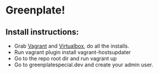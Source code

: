 # Greenplate!

## Install instructions:

* Grab [Vagrant](http://www.vagrantup.com/downloads) and [Virtualbox](https://www.virtualbox.org/wiki/Downloads), do all the installs.
* Run vagrant plugin install vagrant-hostsupdater
* Go to the repo root dir and run vagrant up
* Go to greenplatespecial.dev and create your admin user.